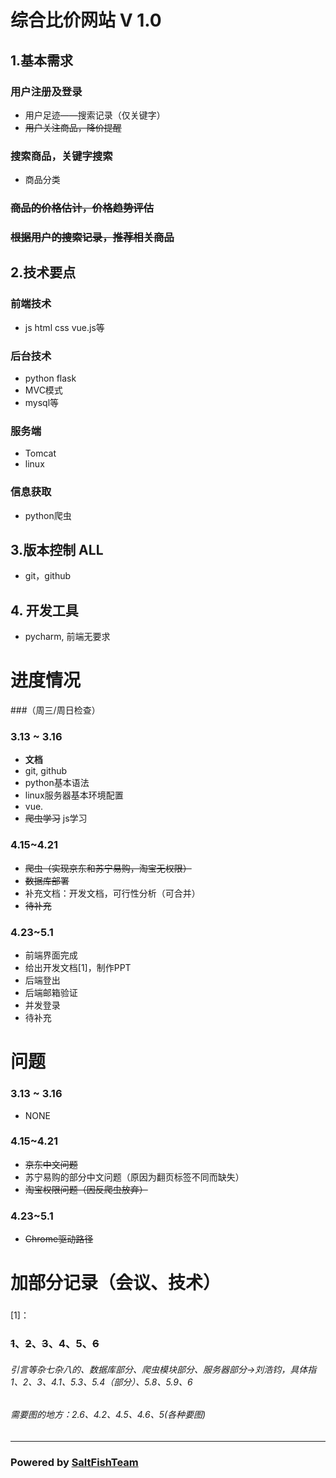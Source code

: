 # 综合比价网站 V 1.0
## 1.基本需求
### 用户注册及登录
- 用户足迹——搜索记录（仅关键字）
- ~~用户关注商品，降价提醒~~
### 搜索商品，关键字搜索
- 商品分类
### ~~商品的价格估计，价格趋势评估~~
### ~~根据用户的搜索记录，推荐相关商品~~
## 2.技术要点
### 前端技术 
- js html css vue.js等
### 后台技术 
- python flask 
- MVC模式 
- mysql等 
### 服务端 
- Tomcat 
- linux
### 信息获取 
- python爬虫
## 3.版本控制 **ALL**
- git，github
## 4. 开发工具
- pycharm, 前端无要求

# 进度情况
###（周三/周日检查）
### 3.13 ~ 3.16  
- **文档** 
- git, github
- python基本语法
- linux服务器基本环境配置
- vue.
- ~~爬虫学习~~
js学习
### 4.15~4.21
- ~~爬虫（实现京东和苏宁易购，淘宝无权限）~~
- ~~数据库部署~~
- 补充文档：开发文档，可行性分析（可合并）
- ~~待补充~~

### 4.23~5.1
- 前端界面完成
- 给出开发文档[1]，制作PPT
- 后端登出
- 后端邮箱验证
- 并发登录
- 待补充

# 问题
### 3.13 ~ 3.16 
- NONE

### 4.15~4.21
- ~~京东中文问题~~
- 苏宁易购的部分中文问题（原因为翻页标签不同而缺失）
- ~~淘宝权限问题（因反爬虫放弃）~~

### 4.23~5.1
- ~~Chrome驱动路径~~

# 加部分记录（会议、技术）
###


[1]：
### ~~1~~、~~2~~、~~3~~、4、5、~~6~~
###### 引言等杂七杂八的、数据库部分、爬虫模块部分、服务器部分->刘浩钧，具体指1、2、3、4.1、5.3、5.4（部分）、5.8、5.9、6
###### 需要图的地方：2.6、4.2、4.5、4.6、5(各种要图)

***
### Powered by [SaltFishTeam](https://github.com/IamA1536/Comprehensive-Comparison-Project)